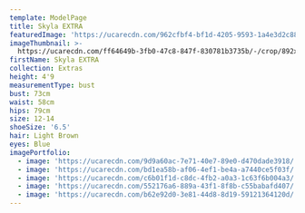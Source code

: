 ```yaml
---
template: ModelPage
title: Skyla EXTRA
featuredImage: 'https://ucarecdn.com/962cfbf4-bf1d-4205-9593-1a4e3d2c8845/'
imageThumbnail: >-
  https://ucarecdn.com/ff64649b-3fb0-47c8-847f-830781b3735b/-/crop/892x1059/100,166/-/preview/
firstName: Skyla EXTRA
collection: Extras
height: 4'9
measurementType: bust
bust: 73cm
waist: 58cm
hips: 79cm
size: 12-14
shoeSize: '6.5'
hair: Light Brown
eyes: Blue
imagePortfolio:
  - image: 'https://ucarecdn.com/9d9a60ac-7e71-40e7-89e0-d470dade3918/'
  - image: 'https://ucarecdn.com/bd1ea58b-af06-4ef1-be4a-a7440ce5f03f/'
  - image: 'https://ucarecdn.com/c6b01f1d-c8dc-4fb2-a0a3-1c63f6b004a3/'
  - image: 'https://ucarecdn.com/552176a6-889a-43f1-8f8b-c55babafd407/'
  - image: 'https://ucarecdn.com/b62e92d0-3e81-44d8-8d19-59121364120d/'
---
```


